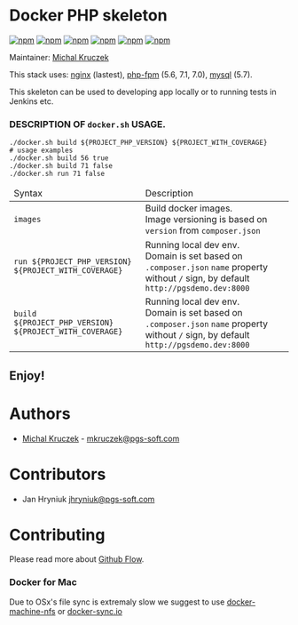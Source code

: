 # Docker PHP skeleton

[![npm](https://img.shields.io/badge/nginx-1.10-brightgreen.svg)]()
[![npm](https://img.shields.io/badge/node-4.2-brightgreen.svg)]()
[![npm](https://img.shields.io/badge/php-5.6-brightgreen.svg)]()
[![npm](https://img.shields.io/badge/php-7.0-brightgreen.svg)]()
[![npm](https://img.shields.io/badge/php-7.1-brightgreen.svg)]()
[![npm](https://img.shields.io/badge/mysql-5.7-brightgreen.svg)]()

Maintainer: [Michal Kruczek](https://github.com/partikus)

This stack uses: [nginx](https://hub.docker.com/_/nginx/) (lastest), [php-fpm](https://hub.docker.com/_/php/) (5.6, 7.1, 7.0), [mysql](https://hub.docker.com/_/mysql/) (5.7).

This skeleton can be used to developing app locally or to running tests in Jenkins etc.

### DESCRIPTION OF `docker.sh` USAGE.

```
./docker.sh build ${PROJECT_PHP_VERSION} ${PROJECT_WITH_COVERAGE} 
# usage examples
./docker.sh build 56 true
./docker.sh build 71 false
./docker.sh run 71 false
```

<table>
    <thead>
        <td>Syntax</td>
        <td>Description</td>
    </thead>
    <tbody>
        <tr>
            <td>
                <code>images</code>
            </td>
            <td>
                Build docker images.<br>
                Image versioning is based on <code>version</code> from <code>composer.json</code>
            </td>
        </tr>
        <tr>
            <td>
                <code>run ${PROJECT_PHP_VERSION} ${PROJECT_WITH_COVERAGE}</code>
            </td>
            <td>
                Running local dev env.<br>
                Domain is set based on <code>.composer.json</code> <code>name</code> property without <code>/</code> sign, by default <code>http://pgsdemo.dev:8000</code>
            </td>
        </tr>
        <tr>
            <td>
                <code>build ${PROJECT_PHP_VERSION} ${PROJECT_WITH_COVERAGE}</code>
            </td>
            <td>
                Running local dev env.<br>
                Domain is set based on <code>.composer.json</code> <code>name</code> property without <code>/</code> sign, by default <code>http://pgsdemo.dev:8000</code>
            </td>
        </tr>
    </tbody>
</table>

## Enjoy!

# Authors
 - [Michal Kruczek](https://github.com/partikus/) - <mkruczek@pgs-soft.com>

# Contributors
 - Jan Hryniuk <jhryniuk@pgs-soft.com>

# Contributing

Please read more about [Github Flow](https://guides.github.com/introduction/flow/).

### Docker for Mac

Due to OSx's file sync is extremaly slow we suggest to use [docker-machine-nfs](https://github.com/adlogix/docker-machine-nfs) or [docker-sync.io](http://docker-sync.io/)
